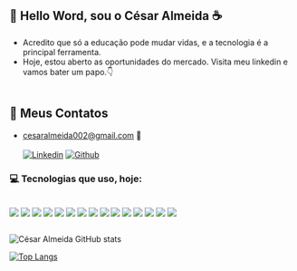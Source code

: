 ## 👋 Hello Word, sou o César Almeida ☕

- Acredito que só a educação pode mudar vidas, e a tecnologia é a principal ferramenta.<br>
- Hoje, estou aberto as oportunidades do mercado. Visita meu linkedin e vamos bater um papo.👇<br><br>

## 💬 Meus Contatos
 - cesaralmeida002@gmail.com 📧 <br><br>
[![Linkedin](https://img.shields.io/badge/LinkedIn-0077B5?style=for-the-badge&logo=linkedin&logoColor=white)](https://www.linkedin.com/in/cesaralmeida002/)
[![Github](	https://img.shields.io/badge/GitHub-100000?style=for-the-badge&logo=github&logoColor=white)](https://github.com/cesaralmeida002)


### 💻 Tecnologias que uso, hoje:
<div style="display: inline_block"><br>
<img align="center" alt"GIT" src="https://img.shields.io/badge/GIT-E44C30?style=for-the-badge&logo=git&logoColor=white" />
<img align="center" alt"HTML5" src="https://img.shields.io/badge/HTML5-E34F26?style=for-the-badge&logo=html5&logoColor=white" />
<img align="center" alt"CSS3" src="https://img.shields.io/badge/CSS3-1572B6?style=for-the-badge&logo=css3&logoColor=white" />
<img align="center" alt"JAVASCRIPT" src="https://img.shields.io/badge/JavaScript-F7DF1E?style=for-the-badge&logo=javascript&logoColor=black" />
<img align="center" alt"REACT" src="https://img.shields.io/badge/React-20232A?style=for-the-badge&logo=react&logoColor=61DAFB" />
<img align="center" alt"REACT-ROUTERS" src="https://img.shields.io/badge/React_Router-CA4245?style=for-the-badge&logo=react-router&logoColor=white" />
<img align="center" alt"STYLED-COMPONENTS" src="https://img.shields.io/badge/styled--components-DB7093?style=for-the-badge&logo=styled-components&logoColor=white" />
<img align="center" alt"NODE.JS" src="https://img.shields.io/badge/Node.js-43853D?style=for-the-badge&logo=node.js&logoColor=white" />
<img align="center" alt"NODE.JS" src="https://img.shields.io/badge/Node.js-43853D?style=for-the-badge&logo=node.js&logoColor=white" />
<img align="center" alt"EXPRESS.JS" src="https://img.shields.io/badge/Express.js-404D59?style=for-the-badge" />
<img align="center" alt"VUE.JS" src="https://img.shields.io/badge/Vue.js-35495E?style=for-the-badge&logo=vue.js&logoColor=4FC08D" />
<img align="center" alt"TYPESCRIPT" src="https://img.shields.io/badge/TypeScript-007ACC?style=for-the-badge&logo=typescript&logoColor=white" />
<img align="center" alt"TYPESCRIPT" src="https://img.shields.io/badge/TypeScript-007ACC?style=for-the-badge&logo=typescript&logoColor=white" />
<img align="center" alt"SQLITE" src="https://img.shields.io/badge/SQLite-07405E?style=for-the-badge&logo=sqlite&logoColor=white" />
<img align="center" alt"MY-SQL" src="https://img.shields.io/badge/MySQL-00000F?style=for-the-badge&logo=mysql&logoColor=white" />

</div><br>

![César Almeida GitHub stats](https://github-readme-stats.vercel.app/api?username=cesaralmeida002&show_icons=true&theme=tokyonight)<br>

[![Top Langs](https://github-readme-stats.vercel.app/api/top-langs/?username=anuraghazra&layout=compact)](https://github.com/cesaralmeida002/github-readme-stats)
